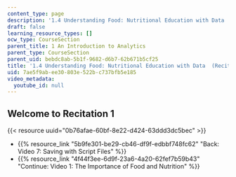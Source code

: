```yaml
---
content_type: page
description: '1.4 Understanding Food: Nutritional Education with Data  (Recitation)'
draft: false
learning_resource_types: []
ocw_type: CourseSection
parent_title: 1 An Introduction to Analytics
parent_type: CourseSection
parent_uid: bebdc8ab-5b1f-9682-d6b7-62b671b5cf25
title: '1.4 Understanding Food: Nutritional Education with Data  (Recitation)'
uid: 7ae5f9ab-ee30-803e-522b-c737bfb5e185
video_metadata:
  youtube_id: null
---
```

## Welcome to Recitation 1

{{< resource uuid="0b76afae-60bf-8e22-d424-63ddd3dc5bec" >}}

- {{% resource_link "5b9fe301-be29-cb46-df9f-edbbf748fc62" "Back: Video 7: Saving with Script Files" %}}
- {{% resource_link "4f44f3ee-6d9f-23a6-4a20-62fef7b59b43" "Continue: Video 1: The Importance of Food and Nutrition" %}}